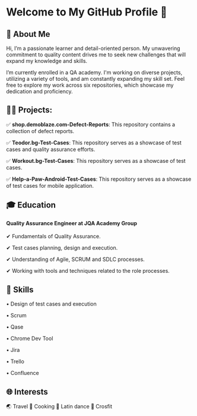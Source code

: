 # Welcome to My GitHub Profile 👋

## 👩 About Me 

Hi, I’m a passionate learner and detail-oriented person. My unwavering commitment to quality content drives me to seek new challenges that will expand my knowledge and skills.

I’m currently enrolled in a QA academy. I'm working on diverse projects, utilizing a variety of tools, and am constantly expanding my skill set. Feel free to explore my work across six repositories, which showcase my dedication and proficiency.

## 👩‍💻 Projects:

✅ **shop.demoblaze.com-Defect-Reports**: This repository contains a collection of defect reports.

✅ **Teodor.bg-Test-Cases**: This repository serves as a showcase of test cases and quality assurance efforts.

✅ **Workout.bg-Test-Cases**: This repository serves as a showcase of test cases.

✅ **Help-a-Paw-Android-Test-Cases**: This repository serves as a showcase of test cases for mobile application.

## 🎓 Education
#### Quality Assurance Engineer at JQA Academy Group

✔ Fundamentals of Quality Assurance.

✔ Test cases planning, design and execution.

✔ Understanding of Agile, SCRUM and SDLC processes.

✔ Working with tools and techniques related to the role processes.

## 🚀 Skills

• Design of test cases and execution

• Scrum

• Qase

• Chrome Dev Tool

• Jira

• Trello

• Confluence

## 🌐 Interests

 🌏 Travel
 🍳 Cooking
 💃 Latin dance
 💪 Crosfit
